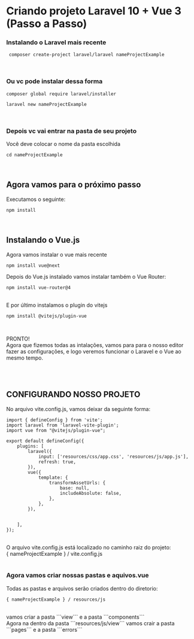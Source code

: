 # Criando projeto Laravel 10 + Vue 3 (Passo a Passo)

### Instalando o Laravel mais recente

```
 composer create-project laravel/laravel nameProjectExample 
 ```
<br>

### Ou vc pode instalar dessa forma

```
composer global require laravel/installer
``` 
 
```
laravel new nameProjectExample
``` 
<br>

### Depois vc vai entrar na pasta de seu projeto
Você deve colocar o nome da pasta escolhida

```
cd nameProjectExample
```
<br>

## Agora vamos para o próximo passo
Executamos o seguinte:
```
npm install
```
<br>

## Instalando o Vue.js
Agora vamos instalar o vue mais recente
```
npm install vue@next
```

Depois do Vue.js instalado vamos instalar também o Vue Router:

```
npm install vue-router@4
```
<br>
E por último instalamos o plugin do vitejs

```
npm install @vitejs/plugin-vue
```

<br>

PRONTO! <br>
Agora que fizemos todas as intalações, vamos para para o nosso editor fazer as configurações, e logo veremos funcionar o Laravel e o Vue ao mesmo tempo.

<br><br>

## CONFIGURANDO NOSSO PROJETO

No arquivo vite.config.js, vamos deixar da seguinte forma:

```
import { defineConfig } from 'vite';
import laravel from 'laravel-vite-plugin';
import vue from "@vitejs/plugin-vue";

export default defineConfig({
    plugins: [
        laravel({
            input: ['resources/css/app.css', 'resources/js/app.js'],
            refresh: true,
        }),
        vue({
            template: {
                transformAssetUrls: {
                    base: null,
                    includeAbsolute: false,
                },
            },
        }),


    ],
});
```
<br>
O arquivo vite.config.js está localizado no caminho raiz do projeto:<br>
{ nameProjectExample } / vite.config.js
<br>
<br>

### Agora vamos criar nossas pastas e aquivos.vue

Todas as pastas e arquivos serão criados dentro do diretorio:
``` 
{ nameProjectExample } / resources/js
``` 
<br>
vamos criar a pasta ```view``` e a pasta ```components```
<br>
Agora na dentro da pasta ```resources/js/view``` vamos crair a pasta ```pages``` e a pasta ```errors```